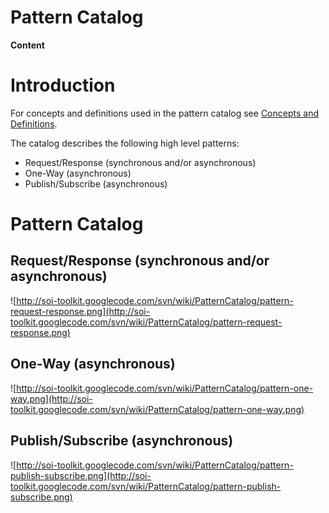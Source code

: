 # Pattern Catalog #

**Content**


# Introduction #

For concepts and definitions used in the pattern catalog see [Concepts and Definitions](ConceptsAndDefinitions.md).

The catalog describes the following high level patterns:

  * Request/Response (synchronous and/or asynchronous)
  * One-Way (asynchronous)
  * Publish/Subscribe (asynchronous)

# Pattern Catalog #

## Request/Response (synchronous and/or asynchronous) ##

![http://soi-toolkit.googlecode.com/svn/wiki/PatternCatalog/pattern-request-response.png](http://soi-toolkit.googlecode.com/svn/wiki/PatternCatalog/pattern-request-response.png)

## One-Way (asynchronous) ##

![http://soi-toolkit.googlecode.com/svn/wiki/PatternCatalog/pattern-one-way.png](http://soi-toolkit.googlecode.com/svn/wiki/PatternCatalog/pattern-one-way.png)

## Publish/Subscribe (asynchronous) ##

![http://soi-toolkit.googlecode.com/svn/wiki/PatternCatalog/pattern-publish-subscribe.png](http://soi-toolkit.googlecode.com/svn/wiki/PatternCatalog/pattern-publish-subscribe.png)
